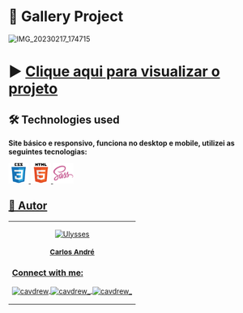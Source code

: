# :city_sunset:	 Gallery Project

![IMG_20230217_174715](https://user-images.githubusercontent.com/112827620/219790304-ce48bde2-fdc0-47de-807a-beb719d65e8b.jpg)

# ▶️ <a href="https://galleryproject-cavdrew.netlify.app/">Clique aqui para visualizar o projeto</a>


## 🛠 Technologies used

<b>Site básico e responsivo, funciona no desktop e mobile, utilizei as seguintes tecnologias: </b>

<p align="left"> <a href="https://www.w3schools.com/css/" target="_blank" rel="noreferrer"> <img src="https://raw.githubusercontent.com/devicons/devicon/master/icons/css3/css3-original-wordmark.svg" alt="css3" width="40" height="40"/> </a> <a href="https://git-scm.com/" target="_blank" rel="noreferrer"><a href="https://www.w3.org/html/" target="_blank" rel="noreferrer"> <img src="https://raw.githubusercontent.com/devicons/devicon/master/icons/html5/html5-original-wordmark.svg" alt="html5" width="40" height="40"/> </a> <a href="https://sass-lang.com" target="_blank" rel="noreferrer"> <img src="https://raw.githubusercontent.com/devicons/devicon/master/icons/sass/sass-original.svg" alt="sass" width="40" height="40"/> </a> <a href="https://www.typescriptlang.org/" target="_blank" rel="noreferrer"></p>

<h2>📌 Autor</h2>

<table>

<tr>

<td align="center">

<a href="https://github.com/cavdrew">

<img src="https://media.licdn.com/dms/image/D4D03AQFY72N29-ZQKg/profile-displayphoto-shrink_200_200/0/1674579720006?e=1681948800&v=beta&t=L596gRDnyPRtfWdcobzRqn0vWfQO9qwgT23fvYVCKHo" width="120px;" alt="Ulysses"/><br>

<sub>
<h3><b>Carlos André</b></h3>
</sub>

</a>

<h3 align="left">Connect with me:</h3>
<p align="left">
<a href="https://linkedin.com/in/cavdrew" target="blank"><img align="center" src="https://raw.githubusercontent.com/rahuldkjain/github-profile-readme-generator/master/src/images/icons/Social/linked-in-alt.svg" alt="cavdrew" height="30" width="40" /></a>
<a href="https://instagram.com/cavdrew_" target="blank"><img align="center" src="https://raw.githubusercontent.com/rahuldkjain/github-profile-readme-generator/master/src/images/icons/Social/instagram.svg" alt="cavdrew_" height="30" width="40" /></a>
<a href="https://github.com/cavdrew" target="blank"><img align="center" src="https://raw.githubusercontent.com/rahuldkjain/github-profile-readme-generator/master/src/images/icons/Social/github.svg" alt="cavdrew_" height="30" width="40" /></a>
</p>
